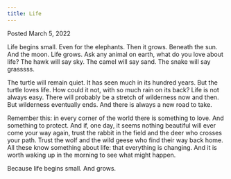 ```yaml
---
title: Life
---
```


<!-- **By Nola O’Leary (written at age 7)** -->

Posted March 5, 2022

Life begins small. Even for the elephants. Then it grows. Beneath the sun. And the moon. Life grows. Ask any animal on earth, what do you love about life? The hawk will say sky. The camel will say sand. The snake will say grasssss. 

The turtle will remain quiet. It has seen much in its hundred years. But the turtle loves life. How could it not, with so much rain on its back? Life is not always easy. There will probably be a stretch of wilderness now and then. But wilderness eventually ends. And there is always a new road to take.

Remember this: in every corner of the world there is something to love. And something to protect. And if, one day, it seems nothing beautiful will ever come your way again, trust the rabbit in the field and the deer who crosses your path. Trust the wolf and the wild geese who find their way back home. All these know something about life: that everything is changing. And it is worth waking up in the morning to see what might happen.

Because life begins small. And grows.
